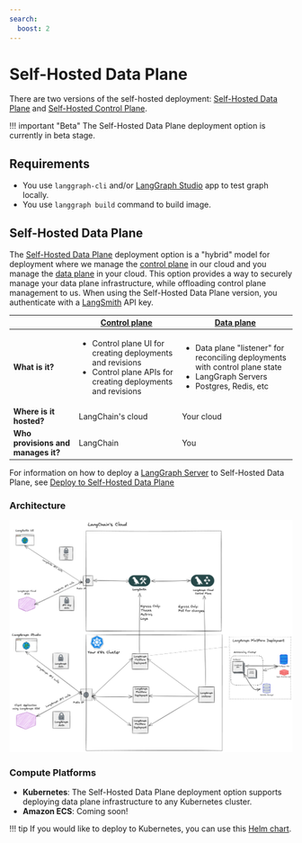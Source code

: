 ```yaml
---
search:
  boost: 2
---
```


# Self-Hosted Data Plane

There are two versions of the self-hosted deployment: [Self-Hosted Data Plane](./deployment_options.md#self-hosted-data-plane) and [Self-Hosted Control Plane](./deployment_options.md#self-hosted-control-plane).

!!! important "Beta"
    The Self-Hosted Data Plane deployment option is currently in beta stage.

## Requirements

- You use `langgraph-cli` and/or [LangGraph Studio](./langgraph_studio.md) app to test graph locally.
- You use `langgraph build` command to build image.

## Self-Hosted Data Plane

The [Self-Hosted Data Plane](../cloud/deployment/self_hosted_data_plane.md) deployment option is a "hybrid" model for deployment where we manage the [control plane](./langgraph_control_plane.md) in our cloud and you manage the [data plane](./langgraph_data_plane.md) in your cloud. This option provides a way to securely manage your data plane infrastructure, while offloading control plane management to us. When using the Self-Hosted Data Plane version, you authenticate with a [LangSmith](https://smith.langchain.com/) API key.

|                   | [Control plane](../concepts/langgraph_control_plane.md) | [Data plane](../concepts/langgraph_data_plane.md) |
|-------------------|-------------------|------------|
| **What is it?** | <ul><li>Control plane UI for creating deployments and revisions</li><li>Control plane APIs for creating deployments and revisions</li></ul> | <ul><li>Data plane "listener" for reconciling deployments with control plane state</li><li>LangGraph Servers</li><li>Postgres, Redis, etc</li></ul> |
| **Where is it hosted?** | LangChain's cloud | Your cloud |
| **Who provisions and manages it?** | LangChain | You |

For information on how to deploy a [LangGraph Server](../concepts/langgraph_server.md) to Self-Hosted Data Plane, see [Deploy to Self-Hosted Data Plane](../cloud/deployment/self_hosted_data_plane.md)

### Architecture

![Self-Hosted Data Plane Architecture](./img/self_hosted_data_plane_architecture.png)

### Compute Platforms

- **Kubernetes**: The Self-Hosted Data Plane deployment option supports deploying data plane infrastructure to any Kubernetes cluster.
- **Amazon ECS**: Coming soon!

!!! tip
    If you would like to deploy to Kubernetes, you can use this [Helm chart](https://github.com/langchain-ai/helm/blob/main/charts/langgraph-cloud/README.md).